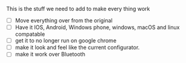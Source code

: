This is the stuff we need to add to make every thing work

- [ ] Move everything over from the original
- [ ] Have it IOS, Android, Windows phone, windows, macOS and linux compatable
- [ ] get it to no longer run on google chrome
- [ ] make it look and feel like the current configurator.
- [ ] make it work over Bluetooth
